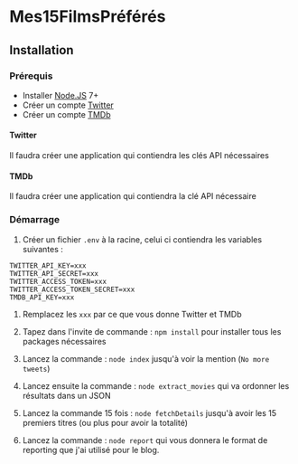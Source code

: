 # Mes15FilmsPréférés

## Installation

### Prérequis

* Installer [Node.JS](https://nodejs.org/en/) 7+
* Créer un compte [Twitter](https://twitter.com/)
* Créer un compte [TMDb](https://www.themoviedb.org/?language=en)

#### Twitter

Il faudra créer une application qui contiendra les clés API nécessaires

#### TMDb

Il faudra créer une application qui contiendra la clé API nécessaire

### Démarrage

1. Créer un fichier `.env` à la racine, celui ci contiendra les variables
   suivantes :

```
TWITTER_API_KEY=xxx
TWITTER_API_SECRET=xxx
TWITTER_ACCESS_TOKEN=xxx
TWITTER_ACCESS_TOKEN_SECRET=xxx
TMDB_API_KEY=xxx
```

1. Remplacez les `xxx` par ce que vous donne Twitter et TMDb

1. Tapez dans l'invite de commande : `npm install` pour installer tous les
   packages nécessaires

1. Lancez la commande : `node index` jusqu'à voir la mention (`No more tweets`)

1. Lancez ensuite la commande : `node extract_movies` qui va ordonner les
   résultats dans un JSON

1. Lancez la commande 15 fois : `node fetchDetails` jusqu'à avoir les 15
   premiers titres (ou plus pour avoir la totalité)

1. Lancez la commande : `node report` qui vous donnera le format de reporting
   que j'ai utilisé pour le blog.
